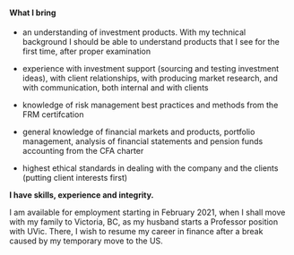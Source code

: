 #### What I bring 

- an understanding of investment products. With my technical background I should be able to understand products that I see for the first time, after proper examination

- experience with investment support (sourcing and testing investment ideas), with client relationships, with producing market research, and with communication, both internal and with clients    

- knowledge of risk management best practices and methods from the FRM certifcation

- general knowledge of financial markets and products, portfolio management, analysis of financial statements and pension funds accounting from the CFA charter

- highest ethical standards in dealing with the company and the clients (putting client interests first)

**I have skills, experience and integrity.** 

I am available for employment starting in February 2021, when I shall move with my family to Victoria, BC, as my husband starts a Professor position with UVic. There, I wish to resume my career in finance after a break caused by my temporary move to the US. 

<!-- #### Q&A

1.How would you describe your approach to client service?
 
Aside from the obvious, which is highest standards in dealing with clients, such as fair dealing, and putting client interests first, I would insist on communication - fair, clear and frequent. 

Information needs to flow both ways, it needs to be taylored by client needs and his level of understanding. 
Some clients are more risk averse than they claim, in the sense that they like the idea of taking risk, but lose their patience quickly when they face losses. They need to be reassured and on the opposite channel, their fears need to be understood and if necessary, steps must be taken towards getting closer to meet their needs, epsecially if they face particular constraints (such as pension funds for ex., who have hard and soft constraints and have to meet liabilities). 

Other clients ignore the risk and fail to see the incumbent losses, especially if they receive quarterly reports and have complicated company structures.

In my experience I always stood ready to provide performance updates or estimates. I regularly answered phone calls in which I had to provide detailed explanations on performance and even performance expectations sometimes.   

2.Provide an example of a time where you identified a unique recommendation to better meet a client objective – how did this recommendation also align with the internal corporate objectives?

At my last job, my recommendations were usually aligned with internal objectives. My former CEO was very experienced, and I had so much to learn from open discussions with him regarding how to achieve client objectives. I was his right hand in providing data support or opposition to his investment ideas. Many times I was acting like a risk manager, holding back on some risky ideas. I didn't have the decision power but the data and facts I provided always had an impact on the final decision.   

I have few examples of cases that didn't work ideally, such as when I was on maternity leave in Q1 2016 and the company launched a long-only strategy trading small gold-mining companies -  the risk was tremendous, and had I been there, I would have provided detailed analysis and simulations to enable an accurate view of the risk profile of this investment. 

Another example was when the CEO and onther analyst released a small article regarding the oil price capacity to rebound from a certain low (back in 2016). They concluded that in seven prior cases the price doubled in less than a year. I drew the attention to that, while the finding was correct, it was incorrect to make inferences based on this, due to the low number of observations. When we built confidence intervals around their prediction, we found we could only predict that the price would be higher in one year, but not by how much.

There were of course times when someone else perceived risks before me (such as the unreliability of published analyst forecasts around turning points). We usually turned all these unwanswered questions we had into research articles. 
 

3.How do you approach investigations? Provide an example of the steps you took to identify a particular risk (relating to a long-term investment) in the past.


I start by looking at historical behavior, and then I perform simulations. If there is a complicated structure, such as a structured product, I try to outline the risk factors. Once we had to analyse a portfolio of structured products for our client, on a consultancy basis. The products were mainly "Worst-of". At maturity the payoff would have been "the worst of three equities' performance". We made 10000 simulations of the terminal values for his holdings, starting from where they were at that point, and found out there was almost no case in which this holding would result in a gain at maturity. We recommended the client to redeem the products and cut losses.    
 

4.Describe your experience working with external research partners.
 

 I used external research a lot, from academic and professional publications, from Bloomberg, Reuters, and so on. We also partnered with banks as external asset managers so I was often reading their publications  - LODH, UBS, Credit suisse and so on. When I was in trouble and I needed help with a more difficult problem I wouldn't hesitate to ask my former PhD colleagues, who were better prepared than I was and were now teaching at famous universities - LSE, SSE, Oslo and others. Such was a case when I asked Cecilia Bustamante about the implications of using IRR instead of TWR, and we wrote a paper rebuffing a book that had just come out, by Simon Lack. (I can send you the paper). We had conversations and conf calls with the Association of Asset Managers who came up with their own rebuttal paper on this book, taking slightly different arguments that ours. I guess their arguments were better, but we were the ones that brought the idea to their doorstep. 

5.Describe your experience developing investment policy or governance best practices. Provide specific examples.

Developing investment policy was unfortunately not among my attributes. I wish I could do an IPS from the start just to test my knowledge from the CFA level 3. Regarding governance best practices, the CFA Code of Conduct was my bible, and our company adopted, at my suggestion, the CFA Institute Asset Manager Code of Conduct. 
 

6.Elaborate on your experience in trend analysis. Provide examples.

I have experience working with time series, including stochastic processes (Brownian motion, mean-reversion, jumps, etc -  lately I freshened my memory of these while studying Python). I'm used to getting my hands dirty with raw data, and making all kinds of regression analysis and statistic inferences, all the way from my bachelor studies through masters to PhD course through my professional work. I have used Excel data analysis, various econometric packages, Matlab and recently Python. 


7.Do you have any experience working on an investment research or strategy team? Provide an example of research or strategy you developed that resulted in elevating business, in your previous roles.

I have been employed as Head of Research at Insch, which was more than just a glorified title for Senior Financial Analyst, because more than half of the work time was on pure research: independent research on financial markets and securities, investment research on our products and ideas, monthly newsletter on recent market developments, and not in the least confidential research and recommendations for client portfolios.  

I couldn't evaluate the impact of my role but it was essential in conducting the Insch business. 

We made a goal of publishing monthly research articles, and in the beginning we very rarely missed a month. Some of our articles were published in professional journals. In later years, our research has become less frequent than monthly, but I believe the quality of it improved. 
 

8.How are markets impacted by different events? Provide a variety of examples.

See some of the Insch publications: 
	- impact of Central Bank policies on the levels and variability of exchange rates
	- impact of Central Bank policies/raising balance sheets on gold prices 
	- increased risk in bond investments in the aftermath of the financial crisis and the low-interest rate environment. 


9.What is your experience with portfolio construction or monitoring of mixed assets? What involvement have you had relative to policy development, benchmarking, investment restraints, modelling client trades, and proposing allocation transactions? Describe your experience in providing research and recommendation for new investment strategies or products.

I have provided support to portfolio management by contructing portfolio proposals and recommendations to the CEO. I have also back-tested an optimized out-of sample trading strategies using matlab.

I constructed the cashflows for the sinking fund investment that our compnay did when it leased oil-producing properties in Canada.
 

10.Describe your experience in developing long-term investment themes - how did you identify the opportunities and risks for your clients?

My approach has been more critical than embracing of investment ideas. The investment ideas often came from clients and from our CEO, who was much more experienced and more knowledgeable than me in the practice of financial instruments, soemtimes we found them in literature, other times from our competitors and relations within the industry. My role was predominantly to verify the validity of these ideas, and many times I was the one who warned against the risk involved in these investments. 
 

11.Describe your experience working with cross-functional teams – how do you build the most effective relationship with colleagues?
 
Being friendly and sociable. We communicated and cooperated but not stepped on eachothers' toes. Within our small team we split responsibilities. We were more like a commando in structure, where everyone applied his own strengths in areas where he felt more comfortable. A colleague of mine was responsible of the IT part - the trading functionality, managing the website, after a while also the email distribution and the social network presence. With my other fianncial analsyst colleagues we sometimes split the client portfolios that we were analysing in our consultancy business, followed by cross-checking eachother. However, we were always willing to lend a helping hand, advice and suggestions. The main source of advice and suggestions was anyway our CEO. 


12.Do you have experience preparing research briefs – i.e., product summaries) 

Yes, I have regularly produced product factsheets, perfomance factsheets, detailed risk reports, product presentations and flyers.  
 

13.Do you have experience mentoring junior staff or interns? What is your approach?

Yes, from my TA in the academy to my Lecturing in Portfolio Management, followed by mentoring students in the CFA Institute competition. At Insch CM I had to mentor 4 interns, at different times, of which two went on to become full-time employees. 

My approach is to treat them like grown-ups, provide feedback, and allow them to bring their own input in the investment recommendations. 

My CEO told me: we are not in the business of managing people, we are in the business of managing money. They are the ones who have to adapt. I guess he was right for a small company, but a large company like BCIM surely need protocols and tools in place for managing people. 

14. 

15.  -->